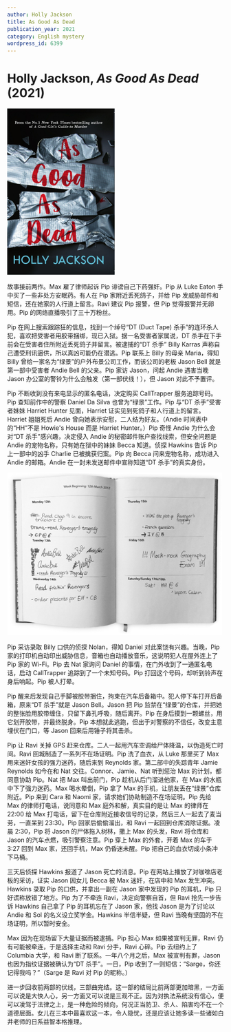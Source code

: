 ```yaml
---
author: Holly Jackson
title: As Good As Dead
publication_year: 2021
category: English mystery
wordpress_id: 6399
---
```


# Holly Jackson, <i>As Good As Dead</i> (2021)

<img src=images/2021_cover.jpg width=250/>

故事接前两作。Max 雇了律师起诉 Pip 诽谤自己下药强奸。Pip 从 Luke Eaton 手中买了一些非处方安眠药。有人在 Pip 家附近丢死鸽子，并给 Pip 发威胁邮件和短信，还在她家的人行道上留言。Ravi 建议 Pip 报警，但 Pip 觉得报警并无卵用。Pip 的网络直播吸引了三十万粉丝。

Pip 在网上搜索跟踪狂的信息，找到一个绰号“DT (Duct Tape) 杀手”的连环杀人犯，喜欢把受害者用胶带捆绑，现已入狱。据一名受害者家属说，DT 杀手在下手前会在受害者住所附近丢死鸽子并留言。被逮捕的“DT 杀手” Billy Karras 声称自己遭受刑讯逼供，所以真凶可能仍在潜逃。Pip 联系上 Billy 的母亲 Maria，得知 Billy 曾给一家名为“绿景”的户外布景公司工作，而该公司的老板 Jason Bell 就是第一部中受害者 Andie Bell 的父亲。Pip 家访 Jason，问起 Andie 遇害当晚 Jason 办公室的警铃为什么会触发（第一部伏线！），但 Jason 对此不予置评。

Pip 不断收到没有来电显示的匿名电话，决定购买 CallTrapper 服务追踪号码。Pip 查知前作中的警察 Daniel Da Silva 也曾为“绿景”工作。Pip 与“DT 杀手”受害者妹妹 Harriet Hunter 见面，Harriet 证实见到死鸽子和人行道上的留言。Harriet 姐姐死后 Andie 曾向她表示安慰，二人结为好友。（Andie 时间表中的“HH”不是 Howie's House 而是 Harriet Hunter。）Pip 奇怪 Andie 为什么会对“DT 杀手”感兴趣，决定侵入 Andie 的秘密邮件账户查找线索，但安全问题是 Andie 的宠物名称，只有她在狱中的妹妹 Becca 知道。侦探 Hawkins 告诉 Pip 上一部中的凶手 Charlie 已被擒获归案。Pip 向 Becca 问来宠物名称，成功进入 Andie 的邮箱。Andie 在一封未发送邮件中宣称知道“DT 杀手”的真实身份。

<img src=images/2021_planner.jpg width=500/>

Pip 采访录取 Billy 口供的侦探 Nolan，得知 Daniel 对此案饶有兴趣。当晚，Pip 家的打印机自动印出威胁信息，音箱也自动播放音乐，这说明犯人在屋外连上了 Pip 家的 Wi-Fi。Pip 去 Nat 家询问 Daniel 的事情，在门外收到了一通匿名电话，启动 CallTrapper 追踪到了一个未知号码。Pip 打回这个号码，却听到铃声在身后响起。Pip 被人打晕。

Pip 醒来后发现自己手脚被胶带捆住，拘束在汽车后备箱中。犯人停下车打开后备箱，原来“DT 杀手”就是 Jason Bell。Jason 把 Pip 监禁在“绿景”的仓库，并把她的整张脸用胶带缠住，只留下鼻孔呼吸，随后离开。Pip 在身后摸到一颗螺丝，用它划开胶带，并最终脱身。Pip 本想就此逃跑，但出于对警察的不信任，改变主意埋伏在门口，等 Jason 回来后用锤子将其击杀。

Pip 让 Ravi 关掉 GPS 赶来仓库。二人一起用汽车空调给尸体降温，以伪造死亡时间。Ravi 回城制造了一系列不在场证明。Pip 洗了血衣，从 Luke 那里买了 Max 用来迷奸女孩的强力迷药，随后来到 Reynolds 家。第二部中的失踪青年 Jamie Reynolds 如今在和 Nat 交往。Connor、Jamie、Nat 听到惩治 Max 的计划，都同意协助 Pip。Nat 把 Max 叫出前门，Pip 趁机从后门溜进他家，在 Max 的水瓶中下了强力迷药。Max 喝水晕倒，Pip 拿了 Max 的手机，让朋友丢在“绿景”仓库附近。Pip 来到 Cara 和 Naomi 家，请求她们协助制造不在场证明。Pip 先给 Max 的律师打电话，说同意和 Max 庭外和解，真实目的是让 Max 的律师在 22:00 给 Max 打电话，留下在仓库附近接收信号的记录，然后三人一起去了麦当劳，一直呆到 23:30。Pip 回家后偷偷溜出，和 Ravi 一起回到仓库消除证据。凌晨 2:30，Pip 将 Jason 的尸体拖入树林，撒上 Max 的头发，Ravi 将仓库和 Jason 的汽车点燃，吸引警察注意。Pip 穿上 Max 的外套，开着 Max 的车于 3:27 回到 Max 家，还回手机，Max 仍昏迷未醒。Pip 把自己的血衣切成小条冲下马桶。

三天后侦探 Hawkins 报道了 Jason 死亡的消息。Pip 在网站上播放了对咖啡店老板的采访，证实 Jason 因女儿 Becca 被 Max 迷奸，在店中和 Max 发生冲突。Hawkins 录取 Pip 的口供，并拿出一副在 Jason 家中发现的 Pip 的耳机，Pip 只好谎称放错了地方。Pip 为了不牵连 Ravi，决定向警察自首，但 Ravi 抢先一步告诉 Hawkins 自己拿了 Pip 的耳机忘在了 Jason 家，他找 Jason 是为了讨论以 Andie 和 Sol 的名义设立奖学金。Hawkins 半信半疑，但 Ravi 当晚有坚固的不在场证明，所以暂时安全。

Max 因为在现场留下大量证据而被逮捕。Pip 担心 Max 如果被宣判无罪，Ravi 仍有可能被牵连，于是选择主动和 Ravi 分手，Ravi 心碎。Pip 去纽约上了 Columbia 大学，和 Ravi 断了联系。一年八个月之后，Max 被宣判有罪，Jason 也因为指纹证据被确认为“DT 杀手”。一日，Pip 收到了一则短信：“Sarge，你还记得我吗？”（Sarge 是 Ravi 对 Pip 的昵称。）

进一步回收前两部的伏线，三部曲完结。这一部的结局比前两部更加暗黑，一方面可以说是大快人心，另一方面又可以说是三观不正。因为对执法系统没有信心，便可以凌驾于法律之上，是一种危险的倾向，何况正当防卫、杀人、陷害均不在一个道德层面。女儿在三本中最喜欢这一本，令人隐忧，还是应该让她多读一些诸如白井老师的日系益智本格推理。